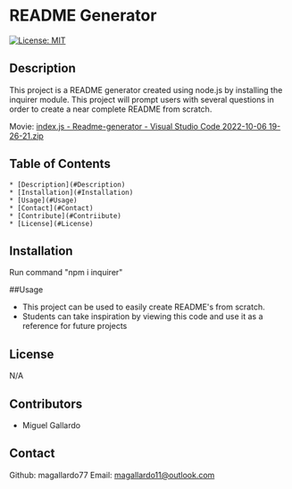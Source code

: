 
  # README Generator
  [![License: MIT](https://img.shields.io/badge/License-MIT-yellow.svg)](https://opensource.org/licenses/MIT)

  ## Description
  This project is a README generator created using node.js by installing the inquirer module. This project will prompt users with several questions in order to create a near complete README from scratch.
  
  Movie: [index.js - Readme-generator - Visual Studio Code 2022-10-06 19-26-21.zip](https://github.com/magallardo77/Readme-generator/files/9730307/index.js.-.Readme-generator.-.Visual.Studio.Code.2022-10-06.19-26-21.zip)


  ## Table of Contents
    * [Description](#Description)
    * [Installation](#Installation)
    * [Usage](#Usage)
    * [Contact](#Contact)
    * [Contribute](#Contriibute)
    * [License](#License)

  ## Installation 
  Run command "npm i inquirer"

  ##Usage
  - This project can be used to easily create README's from scratch.
  - Students can take inspiration by viewing this code and use it as a reference for future projects


  ## License
 N/A

  ## Contributors
  - Miguel Gallardo
  

  ## Contact 
  Github: magallardo77
  Email: magallardo11@outlook.com


